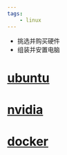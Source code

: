 ```yaml
---
tags:
    - linux
---
```




- 挑选并购买硬件
- 组装并安置电脑

# [ubuntu](https://cyd1310997.github.io/2022/01/01/ubuntu#ubuntu)

# [nvidia](https://cyd1310997.github.io/2022/01/01/nvidia#nvidia)    

# [docker](https://cyd1310997.github.io/2022/01/01/docker#docker)  

